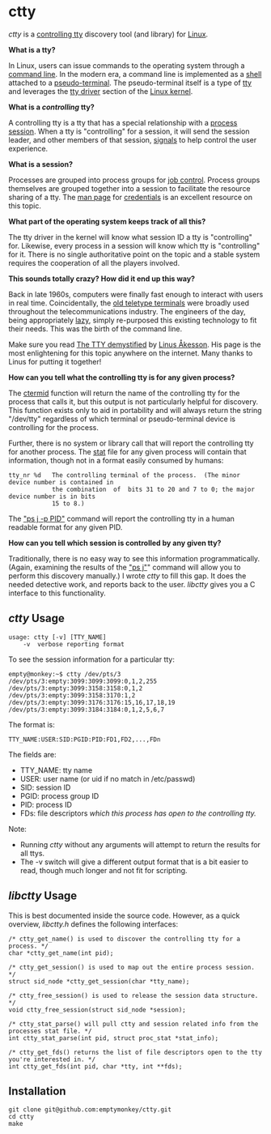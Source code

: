 # ctty #

_ctty_ is a [controlling tty](http://en.wikipedia.org/wiki/POSIX_terminal_interface#Controlling_terminals_and_process_groups) discovery tool (and library) for [Linux](http://en.wikipedia.org/wiki/Linux).

**What is a tty?**

In Linux, users can issue commands to the operating system through a [command line](http://en.wikipedia.org/wiki/Command_line). In the modern era, a command line is implemented as a [shell](http://en.wikipedia.org/wiki/Shell_%28computing%29) attached to a [pseudo-terminal](http://linux.die.net/man/7/pty). The pseudo-terminal itself is a type of [tty](http://en.wikipedia.org/wiki/Teleprinter) and leverages the [tty driver](http://lxr.linux.no/#linux+v3.9.5/drivers/tty) section of the [Linux kernel](https://www.kernel.org/).

**What is a _controlling_ tty?**

A controlling tty is a tty that has a special relationship with a [process session](http://www.win.tue.nl/~aeb/linux/lk/lk-10.html). When a tty is "controlling" for a session, it will send the session leader, and other members of that session, [signals](http://en.wikipedia.org/wiki/Unix_signal) to help control the user experience. 

**What is a session?**

Processes are grouped into process groups for [job control](http://en.wikipedia.org/wiki/Job_control_%28Unix%29). Process groups themselves are grouped together into a session to facilitate the resource sharing of a tty. The [man page](http://en.wikipedia.org/wiki/Man_page) for [credentials](http://linux.die.net/man/7/credentials) is an excellent resource on this topic.

**What part of the operating system keeps track of all this?**

The tty driver in the kernel will know what session ID a tty is "controlling" for. Likewise, every process in a session will know which tty is "controlling" for it. There is no single authoritative point on the topic and a stable system requires the cooperation of all the players involved.

**This sounds totally crazy? How did it end up this way?**

Back in late 1960s, computers were finally fast enough to interact with users in real time. Coincidentally, the [old teletype terminals](http://en.wikipedia.org/wiki/Teleprinter) were broadly used throughout the telecommunications industry. The engineers of the day, being appropriately [lazy](http://threevirtues.com/), simply re-purposed this existing technology to fit their needs. This was the birth of the command line.

Make sure you read [The TTY demystified](http://www.linusakesson.net/programming/tty/) by [Linus Åkesson](http://www.linusakesson.net/). His page is the most enlightening for this topic anywhere on the internet. Many thanks to Linus for putting it together!

**How can you tell what the controlling tty is for any given process?**

The [ctermid](http://linux.die.net/man/3/ctermid) function will return the name of the controlling tty for the process that calls it, but this output is not particularly helpful for discovery. This function exists only to aid in portability and will always return the string "/dev/tty" regardless of which terminal or pseudo-terminal device is controlling for the process.

Further, there is no system or library call that will report the controlling tty for another process. The [stat](http://linux.die.net/man/5/proc) file for any given process will contain that information, though not in a format easily consumed by humans:

	tty_nr %d   The controlling terminal of the process.  (The minor device number is contained in
	            the combination  of  bits 31 to 20 and 7 to 0; the major device number is in bits
	            15 to 8.)

The ["ps j -p PID"](http://linux.die.net/man/1/ps) command will report the controlling tty in a human readable format for any given PID.

**How can you tell which session is controlled by any given tty?**

Traditionally, there is no easy way to see this information programmatically. (Again, examining the results of the ["ps j"](http://linux.die.net/man/1/ps)" command will allow you to perform this discovery manually.) I wrote _ctty_ to fill this gap. It does the needed detective work, and reports back to the user. _libctty_ gives you a C interface to this functionality.


## _ctty_ Usage ##

	usage: ctty [-v] [TTY_NAME]
		-v	verbose reporting format

To see the session information for a particular tty:

	empty@monkey:~$ ctty /dev/pts/3
	/dev/pts/3:empty:3099:3099:3099:0,1,2,255
	/dev/pts/3:empty:3099:3158:3158:0,1,2
	/dev/pts/3:empty:3099:3158:3170:1,2
	/dev/pts/3:empty:3099:3176:3176:15,16,17,18,19
	/dev/pts/3:empty:3099:3184:3184:0,1,2,5,6,7

The format is:

	TTY_NAME:USER:SID:PGID:PID:FD1,FD2,...,FDn

The fields are:

* TTY_NAME: tty name
* USER: user name (or uid if no match in /etc/passwd)
* SID:	session ID
* PGID:	process group ID
* PID:	process ID
* FDs:	file descriptors *which this process has open to the controlling tty.*

Note:

* Running _ctty_ without any arguments will attempt to return the results for all ttys.
* The -v switch will give a different output format that is a bit easier to read, though much longer and not fit for scripting.

## _libctty_ Usage ##

This is best documented inside the source code. However, as a quick overview, _libctty.h_ defines the following interfaces:

	/* ctty_get_name() is used to discover the controlling tty for a process. */
	char *ctty_get_name(int pid);
	
	/* ctty_get_session() is used to map out the entire process session. */
	struct sid_node *ctty_get_session(char *tty_name);
	
	/* ctty_free_session() is used to release the session data structure. */
	void ctty_free_session(struct sid_node *session);
	
	/* ctty_stat_parse() will pull ctty and session related info from the processes stat file. */
	int ctty_stat_parse(int pid, struct proc_stat *stat_info);
	
	/* ctty_get_fds() returns the list of file descriptors open to the tty you're interested in. */
	int ctty_get_fds(int pid, char *tty, int **fds);

## Installation ##

	git clone git@github.com:emptymonkey/ctty.git
	cd ctty
	make

